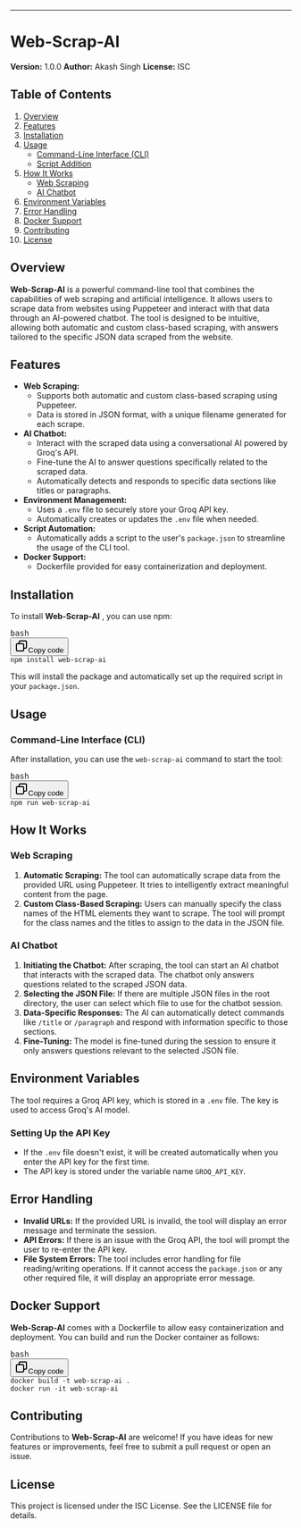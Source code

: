 ---
# Web-Scrap-AI

**Version:** 1.0.0
**Author:** Akash Singh
**License:** ISC

## Table of Contents

1. [Overview](#overview)
2. [Features](#features)
3. [Installation](#installation)
4. [Usage](#usage)
   * [Command-Line Interface (CLI)](#command-line-interface-cli)
   * [Script Addition](#script-addition)
5. [How It Works](#how-it-works)
   * [Web Scraping](#web-scraping)
   * [AI Chatbot](#ai-chatbot)
6. [Environment Variables](#environment-variables)
7. [Error Handling](#error-handling)
8. [Docker Support](#docker-support)
9. [Contributing](#contributing)
10. [License](#license)

## Overview

**Web-Scrap-AI** is a powerful command-line tool that combines the capabilities of web scraping and artificial intelligence. It allows users to scrape data from websites using Puppeteer and interact with that data through an AI-powered chatbot. The tool is designed to be intuitive, allowing both automatic and custom class-based scraping, with answers tailored to the specific JSON data scraped from the website.

## Features

* **Web Scraping:**
  * Supports both automatic and custom class-based scraping using Puppeteer.
  * Data is stored in JSON format, with a unique filename generated for each scrape.
* **AI Chatbot:**
  * Interact with the scraped data using a conversational AI powered by Groq's API.
  * Fine-tune the AI to answer questions specifically related to the scraped data.
  * Automatically detects and responds to specific data sections like titles or paragraphs.
* **Environment Management:**
  * Uses a `.env` file to securely store your Groq API key.
  * Automatically creates or updates the `.env` file when needed.
* **Script Automation:**
  * Automatically adds a script to the user's `package.json` to streamline the usage of the CLI tool.
* **Docker Support:**
  * Dockerfile provided for easy containerization and deployment.

## Installation

To install  **Web-Scrap-AI** , you can use npm:

<pre><div class="dark bg-gray-950 rounded-md border-[0.5px] border-token-border-medium"><div class="flex items-center relative text-token-text-secondary bg-token-main-surface-secondary px-4 py-2 text-xs font-sans justify-between rounded-t-md"><span>bash</span><div class="flex items-center"><span class="" data-state="closed"><button class="flex gap-1 items-center"><svg xmlns="http://www.w3.org/2000/svg" width="24" height="24" fill="none" viewBox="0 0 24 24" class="icon-sm"><path fill="currentColor" fill-rule="evenodd" d="M7 5a3 3 0 0 1 3-3h9a3 3 0 0 1 3 3v9a3 3 0 0 1-3 3h-2v2a3 3 0 0 1-3 3H5a3 3 0 0 1-3-3v-9a3 3 0 0 1 3-3h2zm2 2h5a3 3 0 0 1 3 3v5h2a1 1 0 0 0 1-1V5a1 1 0 0 0-1-1h-9a1 1 0 0 0-1 1zM5 9a1 1 0 0 0-1 1v9a1 1 0 0 0 1 1h9a1 1 0 0 0 1-1v-9a1 1 0 0 0-1-1z" clip-rule="evenodd"></path></svg>Copy code</button></span></div></div><div class="overflow-y-auto p-4" dir="ltr"><code class="!whitespace-pre hljs language-bash">npm install web-scrap-ai
</code></div></div></pre>

This will install the package and automatically set up the required script in your `package.json`.

## Usage

### Command-Line Interface (CLI)

After installation, you can use the `web-scrap-ai` command to start the tool:

<pre><div class="dark bg-gray-950 rounded-md border-[0.5px] border-token-border-medium"><div class="flex items-center relative text-token-text-secondary bg-token-main-surface-secondary px-4 py-2 text-xs font-sans justify-between rounded-t-md"><span>bash</span><div class="flex items-center"><span class="" data-state="closed"><button class="flex gap-1 items-center"><svg xmlns="http://www.w3.org/2000/svg" width="24" height="24" fill="none" viewBox="0 0 24 24" class="icon-sm"><path fill="currentColor" fill-rule="evenodd" d="M7 5a3 3 0 0 1 3-3h9a3 3 0 0 1 3 3v9a3 3 0 0 1-3 3h-2v2a3 3 0 0 1-3 3H5a3 3 0 0 1-3-3v-9a3 3 0 0 1 3-3h2zm2 2h5a3 3 0 0 1 3 3v5h2a1 1 0 0 0 1-1V5a1 1 0 0 0-1-1h-9a1 1 0 0 0-1 1zM5 9a1 1 0 0 0-1 1v9a1 1 0 0 0 1 1h9a1 1 0 0 0 1-1v-9a1 1 0 0 0-1-1z" clip-rule="evenodd"></path></svg>Copy code</button></span></div></div><div class="overflow-y-auto p-4" dir="ltr"><code class="!whitespace-pre hljs language-bash">npm run web-scrap-ai
</code></div></div></pre>

## How It Works

### Web Scraping

1. **Automatic Scraping:**
   The tool can automatically scrape data from the provided URL using Puppeteer. It tries to intelligently extract meaningful content from the page.
2. **Custom Class-Based Scraping:**
   Users can manually specify the class names of the HTML elements they want to scrape. The tool will prompt for the class names and the titles to assign to the data in the JSON file.

### AI Chatbot

1. **Initiating the Chatbot:**
   After scraping, the tool can start an AI chatbot that interacts with the scraped data. The chatbot only answers questions related to the scraped JSON data.
2. **Selecting the JSON File:**
   If there are multiple JSON files in the root directory, the user can select which file to use for the chatbot session.
3. **Data-Specific Responses:**
   The AI can automatically detect commands like `/title` or `/paragraph` and respond with information specific to those sections.
4. **Fine-Tuning:**
   The model is fine-tuned during the session to ensure it only answers questions relevant to the selected JSON file.

## Environment Variables

The tool requires a Groq API key, which is stored in a `.env` file. The key is used to access Groq's AI model.

### Setting Up the API Key

* If the `.env` file doesn't exist, it will be created automatically when you enter the API key for the first time.
* The API key is stored under the variable name `GROQ_API_KEY`.

## Error Handling

* **Invalid URLs:**
  If the provided URL is invalid, the tool will display an error message and terminate the session.
* **API Errors:**
  If there is an issue with the Groq API, the tool will prompt the user to re-enter the API key.
* **File System Errors:**
  The tool includes error handling for file reading/writing operations. If it cannot access the `package.json` or any other required file, it will display an appropriate error message.

## Docker Support

**Web-Scrap-AI** comes with a Dockerfile to allow easy containerization and deployment. You can build and run the Docker container as follows:

<pre><div class="dark bg-gray-950 rounded-md border-[0.5px] border-token-border-medium"><div class="flex items-center relative text-token-text-secondary bg-token-main-surface-secondary px-4 py-2 text-xs font-sans justify-between rounded-t-md"><span>bash</span><div class="flex items-center"><span class="" data-state="closed"><button class="flex gap-1 items-center"><svg xmlns="http://www.w3.org/2000/svg" width="24" height="24" fill="none" viewBox="0 0 24 24" class="icon-sm"><path fill="currentColor" fill-rule="evenodd" d="M7 5a3 3 0 0 1 3-3h9a3 3 0 0 1 3 3v9a3 3 0 0 1-3 3h-2v2a3 3 0 0 1-3 3H5a3 3 0 0 1-3-3v-9a3 3 0 0 1 3-3h2zm2 2h5a3 3 0 0 1 3 3v5h2a1 1 0 0 0 1-1V5a1 1 0 0 0-1-1h-9a1 1 0 0 0-1 1zM5 9a1 1 0 0 0-1 1v9a1 1 0 0 0 1 1h9a1 1 0 0 0 1-1v-9a1 1 0 0 0-1-1z" clip-rule="evenodd"></path></svg>Copy code</button></span></div></div><div class="overflow-y-auto p-4" dir="ltr"><code class="!whitespace-pre hljs language-bash">docker build -t web-scrap-ai .
docker run -it web-scrap-ai
</code></div></div></pre>

## Contributing

Contributions to **Web-Scrap-AI** are welcome! If you have ideas for new features or improvements, feel free to submit a pull request or open an issue.

## License

This project is licensed under the ISC License. See the LICENSE file for details.
